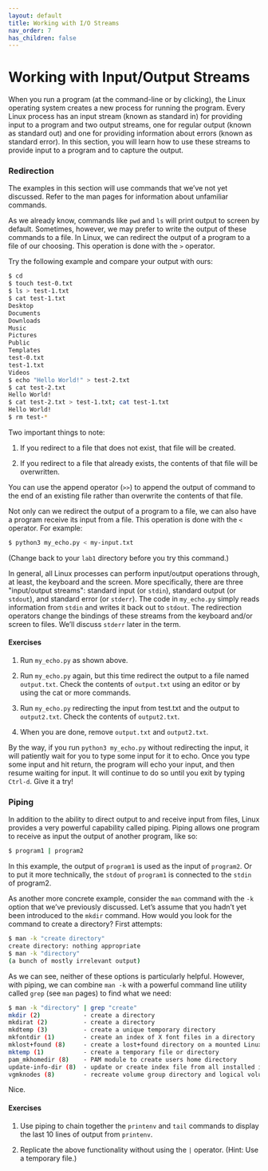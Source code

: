 ```yaml
---
layout: default
title: Working with I/O Streams
nav_order: 7
has_children: false
---
```


# Working with Input/Output Streams

When you run a program (at the command-line or by clicking), the Linux operating system creates a new process for running the program. Every Linux process has an input stream (known as standard in) for providing input to a program and two output streams, one for regular output (known as standard out) and one for providing information about errors (known as standard error). In this section, you will learn how to use these streams to provide input to a program and to capture the output.

### Redirection

The examples in this section will use commands that we’ve not yet discussed. Refer to the man pages for information about unfamiliar commands.

As we already know, commands like `pwd` and `ls` will print output to screen by default. Sometimes, however, we may prefer to write the output of these commands to a file. In Linux, we can redirect the output of a program to a file of our choosing. This operation is done with the `>` operator.

Try the following example and compare your output with ours:

```bash
$ cd
$ touch test-0.txt
$ ls > test-1.txt
$ cat test-1.txt
Desktop
Documents
Downloads
Music
Pictures
Public
Templates
test-0.txt
test-1.txt
Videos
$ echo "Hello World!" > test-2.txt
$ cat test-2.txt
Hello World!
$ cat test-2.txt > test-1.txt; cat test-1.txt
Hello World!
$ rm test-*
```

Two important things to note:

1. If you redirect to a file that does not exist, that file will be created.

2. If you redirect to a file that already exists, the contents of that file will be overwritten.

You can use the append operator (`>>`) to append the output of command to the end of an existing file rather than overwrite the contents of that file.

Not only can we redirect the output of a program to a file, we can also have a program receive its input from a file. This operation is done with the `<` operator. For example:

```bash
$ python3 my_echo.py < my-input.txt
```

(Change back to your `lab1` directory before you try this command.)

In general, all Linux processes can perform input/output operations through, at least, the keyboard and the screen. More specifically, there are three "input/output streams": standard input (or `stdin`), standard output (or `stdout`), and standard error (or `stderr`). The code in `my_echo.py` simply reads information from `stdin` and writes it back out to `stdout`. The redirection operators change the bindings of these streams from the keyboard and/or screen to files. We’ll discuss `stderr` later in the term.

#### Exercises

1. Run `my_echo.py` as shown above.

2. Run `my_echo.py` again, but this time redirect the output to a file named `output.txt`. Check the contents of `output.txt` using an editor or by using the cat or more commands.

3. Run `my_echo.py` redirecting the input from test.txt and the output to `output2.txt`. Check the contents of `output2.txt`.

4. When you are done, remove `output.txt` and `output2.txt`.

By the way, if you run `python3 my_echo.py` without redirecting the input, it will patiently wait for you to type some input for it to echo. Once you type some input and hit return, the program will echo your input, and then resume waiting for input. It will continue to do so until you exit by typing `Ctrl-d`. Give it a try!

### Piping

In addition to the ability to direct output to and receive input from files, Linux provides a very powerful capability called piping. Piping allows one program to receive as input the output of another program, like so:

```bash
$ program1 | program2
```

In this example, the output of `program1` is used as the input of `program2`. Or to put it more technically, the `stdout` of `program1` is connected to the `stdin` of program2.

As another more concrete example, consider the `man` command with the `-k` option that we’ve previously discussed. Let’s assume that you hadn’t yet been introduced to the `mkdir` command. How would you look for the command to create a directory? First attempts:

```bash
$ man -k "create directory"
create directory: nothing appropriate
$ man -k "directory"
(a bunch of mostly irrelevant output)
```

As we can see, neither of these options is particularly helpful. However, with piping, we can combine `man -k` with a powerful command line utility called `grep` (see `man` pages) to find what we need:

```bash
$ man -k "directory" | grep "create"
mkdir (2)            - create a directory
mkdirat (2)          - create a directory
mkdtemp (3)          - create a unique temporary directory
mkfontdir (1)        - create an index of X font files in a directory
mklost+found (8)     - create a lost+found directory on a mounted Linux second extended fil...
mktemp (1)           - create a temporary file or directory
pam_mkhomedir (8)    - PAM module to create users home directory
update-info-dir (8)  - update or create index file from all installed info files in directory
vgmknodes (8)        - recreate volume group directory and logical volume special files
```

Nice.

#### Exercises

1. Use piping to chain together the `printenv` and `tail` commands to display the last 10 lines of output from `printenv`.

2. Replicate the above functionality without using the `|` operator. (Hint: Use a temporary file.)
